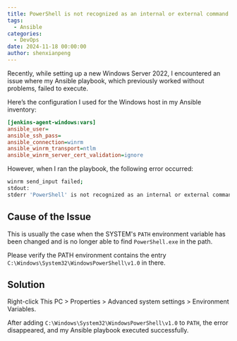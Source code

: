 ```yaml
---
title: PowerShell is not recognized as an internal or external command
tags:
  - Ansible
categories:
  - DevOps
date: 2024-11-18 00:00:00
author: shenxianpeng
---
```


Recently, while setting up a new Windows Server 2022, I encountered an issue where my Ansible playbook, which previously worked without problems, failed to execute.

Here’s the configuration I used for the Windows host in my Ansible inventory:
<!-- more -->

```ini
[jenkins-agent-windows:vars]
ansible_user=
ansible_ssh_pass=
ansible_connection=winrm
ansible_winrm_transport=ntlm
ansible_winrm_server_cert_validation=ignore
```

However, when I ran the playbook, the following error occurred:

```bash
winrm send_input failed;
stdout:
stderr 'PowerShell' is not recognized as an internal or external command, operable program or batch file.
```

## Cause of the Issue


This is usually the case when the SYSTEM's `PATH` environment variable has been changed and is no longer able to find `PowerShell.exe` in the path.

Please verify the PATH environment contains the entry `C:\Windows\System32\WindowsPowerShell\v1.0` in there.

## Solution

Right-click This PC > Properties > Advanced system settings > Environment Variables.

After adding `C:\Windows\System32\WindowsPowerShell\v1.0` to `PATH`, the error disappeared, and my Ansible playbook executed successfully.
